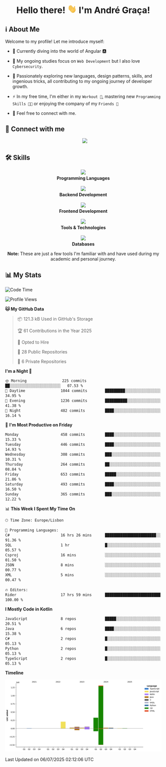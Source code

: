 <h1 align="center">Hello there! <img src="https://raw.githubusercontent.com/ABSphreak/ABSphreak/master/gifs/Hi.gif" width="30"> I'm André Graça!</h1>

## ℹ️ About Me

Welcome to my profile! Let me introduce myself:

- 🔭 Currently diving into the world of Angular 🅰️

- 🌱 My ongoing studies focus on `Web Development` but I also love `Cybersecurity`.
 
- 🚀 Passionately exploring new languages, design patterns, skills, and ingenious tricks, all contributing to my ongoing journey of developer growth.

- ⚡ In my free time, I'm either in my `Workout 💪`, mastering new `Programming Skills 👨‍💻` or enjoying the company of my `Friends 👥`

- 💬 Feel free to connect with me.

## 🤝 Connect with me

<p align="center">
  <a style="margin-left: 10px;" target="_blank" href="mailto:andre.graca.2001@gmail.com">
    <img width="50px" src="https://static.vecteezy.com/system/resources/previews/022/484/516/non_2x/google-mail-gmail-icon-logo-symbol-free-png.png">
  </a>
</p>

## 🛠️ Skills

<div align="center">
  <p align="center">
    <img src="https://skillicons.dev/icons?i=kotlin,java,js,ts,python,c&perline=6" /><br/>
    <b>Programming Languages</b><br/><br/>
    <img src="https://skillicons.dev/icons?i=spring,nodejs,express&perline=5" /><br/>
    <b>Backend Development</b><br/><br/>
    <img src="https://skillicons.dev/icons?i=react,nextjs,html,css,bootstrap,tailwind&perline=6" /><br/>
    <b>Frontend Development</b><br/><br/>
    <img src="https://skillicons.dev/icons?i=docker,linux,bash,git,github,androidstudio,jenkins,postman&perline=9" /><br/>
    <b>Tools & Technologies</b><br/><br/>
    <img src="https://skillicons.dev/icons?i=postgres,mongodb&perline=2" /><br/>
    <b>Databases</b>
  </p> 
  <p align="center"><b>Note:</b> These are just a few tools I'm familiar with and have used during my academic and personal journey.</p>
</div>

## 📊 My Stats

<!--START_SECTION:waka-->
![Code Time](http://img.shields.io/badge/Code%20Time-2%2C056%20hrs%2036%20mins-blue)

![Profile Views](http://img.shields.io/badge/Profile%20Views-0-blue)

**🐱 My GitHub Data** 

> 📦 121.3 kB Used in GitHub's Storage 
 > 
> 🏆 61 Contributions in the Year 2025
 > 
> 💼 Opted to Hire
 > 
> 📜 28 Public Repositories 
 > 
> 🔑 6 Private Repositories 
 > 
**I'm a Night 🦉** 

```text
🌞 Morning                225 commits         ██░░░░░░░░░░░░░░░░░░░░░░░   07.53 % 
🌆 Daytime                1044 commits        █████████░░░░░░░░░░░░░░░░   34.95 % 
🌃 Evening                1236 commits        ██████████░░░░░░░░░░░░░░░   41.38 % 
🌙 Night                  482 commits         ████░░░░░░░░░░░░░░░░░░░░░   16.14 % 
```
📅 **I'm Most Productive on Friday** 

```text
Monday                   458 commits         ████░░░░░░░░░░░░░░░░░░░░░   15.33 % 
Tuesday                  446 commits         ████░░░░░░░░░░░░░░░░░░░░░   14.93 % 
Wednesday                308 commits         ███░░░░░░░░░░░░░░░░░░░░░░   10.31 % 
Thursday                 264 commits         ██░░░░░░░░░░░░░░░░░░░░░░░   08.84 % 
Friday                   653 commits         █████░░░░░░░░░░░░░░░░░░░░   21.86 % 
Saturday                 493 commits         ████░░░░░░░░░░░░░░░░░░░░░   16.50 % 
Sunday                   365 commits         ███░░░░░░░░░░░░░░░░░░░░░░   12.22 % 
```


📊 **This Week I Spent My Time On** 

```text
🕑︎ Time Zone: Europe/Lisbon

💬 Programming Languages: 
C#                       16 hrs 26 mins      ███████████████████████░░   91.36 % 
SQL                      1 hr                █░░░░░░░░░░░░░░░░░░░░░░░░   05.57 % 
Csproj                   16 mins             ░░░░░░░░░░░░░░░░░░░░░░░░░   01.50 % 
JSON                     8 mins              ░░░░░░░░░░░░░░░░░░░░░░░░░   00.77 % 
XML                      5 mins              ░░░░░░░░░░░░░░░░░░░░░░░░░   00.47 % 

🔥 Editors: 
Rider                    17 hrs 59 mins      █████████████████████████   100.00 % 
```

**I Mostly Code in Kotlin** 

```text
JavaScript               8 repos             █████░░░░░░░░░░░░░░░░░░░░   20.51 % 
Java                     6 repos             ████░░░░░░░░░░░░░░░░░░░░░   15.38 % 
C#                       2 repos             █░░░░░░░░░░░░░░░░░░░░░░░░   05.13 % 
Python                   2 repos             █░░░░░░░░░░░░░░░░░░░░░░░░   05.13 % 
TypeScript               2 repos             █░░░░░░░░░░░░░░░░░░░░░░░░   05.13 % 
```



**Timeline**

![Lines of Code chart](https://raw.githubusercontent.com/AndreGraca3/AndreGraca3/main/assets/bar_graph.png)


 Last Updated on 06/07/2025 02:12:06 UTC
<!--END_SECTION:waka-->
